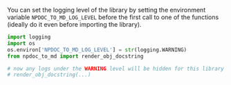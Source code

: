 You can set the logging level of the library by setting the environment variable `NPDOC_TO_MD_LOG_LEVEL` before the first call to one of the functions (ideally do it even before importing the library).

```python
import logging
import os
os.environ['NPDOC_TO_MD_LOG_LEVEL'] = str(logging.WARNING)
from npdoc_to_md import render_obj_docstring

# now any logs under the WARNING level will be hidden for this library
# render_obj_docstring(...)
```
